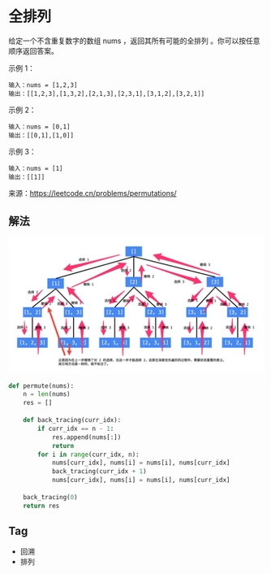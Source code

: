 # 全排列
给定一个不含重复数字的数组 nums ，返回其所有可能的全排列 。你可以按任意顺序返回答案。

示例 1：
```
输入：nums = [1,2,3]
输出：[[1,2,3],[1,3,2],[2,1,3],[2,3,1],[3,1,2],[3,2,1]]
```

示例 2：
```
输入：nums = [0,1]
输出：[[0,1],[1,0]]
```

示例 3：
```
输入：nums = [1]
输出：[[1]]
```

来源：https://leetcode.cn/problems/permutations/

## 解法
![back_tracing.png](../images/back_tracing.png)

```python
def permute(nums):
    n = len(nums)
    res = []

    def back_tracing(curr_idx):
        if curr_idx == n - 1:
            res.append(nums[:])
            return
        for i in range(curr_idx, n):
            nums[curr_idx], nums[i] = nums[i], nums[curr_idx]
            back_tracing(curr_idx + 1)
            nums[curr_idx], nums[i] = nums[i], nums[curr_idx]

    back_tracing(0)
    return res
```

## Tag
- 回溯
- 排列